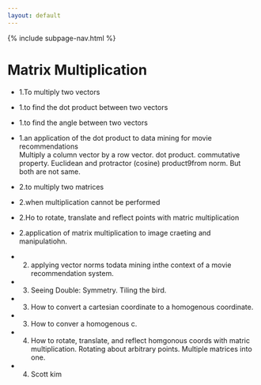```yaml
---
layout: default
---
```

{% include subpage-nav.html %}

# Matrix Multiplication
* 1.To multiply two vectors
* 1.to find the dot product between two vectors
* 1.to find the angle between two vectors
* 1.an application of the dot product to data mining for movie recommendations     
Multiply a column vector by a row vector. dot product. commutative property. Euclidean
and protractor (cosine) product9from norm. But both are not same.

* 2.to multiply two matrices
* 2.when multiplication cannot be performed
* 2.Ho to rotate, translate and reflect points with matric multiplication
* 2.application of matrix multiplication to image craeting and manipulatiohn.
* 2. applying vector norms todata mining inthe context of a movie recommendation system.

* 3. Seeing Double: Symmetry. Tiling the bird.
* 3. How to convert a cartesian coordinate to a homogenous coordinate.
* 3. How to conver a homogenous c.
* 4. How to rotate, translate, and reflect homgonous coords with matric multiplication.
Rotating about arbitrary points. Multiple matrices into one.
* 4. Scott kim

